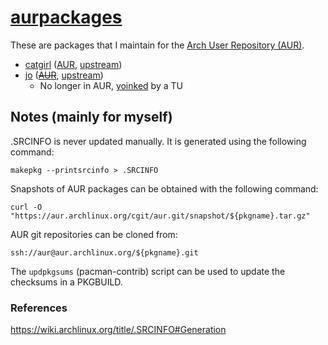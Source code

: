 # [aurpackages](https://sr.ht/~smlavine/aurpackages)

These are packages that I maintain for the
[Arch User Repository (AUR)](https://aur.archlinux.org).

- [catgirl][catgirl-git] ([AUR][catgirl-aur], [upstream][catgirl-upstream])
- [jo][jo-git] (<s>[AUR][jo-aur]</s>, [upstream][jo-upstream])
	- No longer in AUR, [yoinked][jo-community] by a TU

[catgirl-git]: https://git.sr.ht/~smlavine/catgirl-aur
[catgirl-aur]: https://aur.archlinux.org/packages/catgirl
[catgirl-upstream]: https://git.causal.agency/catgirl/

[jo-git]: https://git.sr.ht/~smlavine/jo-aur
[jo-aur]: https://aur.archlinux.org/packages/jo
[jo-community]: https://archlinux.org/packages/jo
[jo-upstream]: https://github.com/jpmens/jo

## Notes (mainly for myself)

.SRCINFO is never updated manually.
It is generated using the following command:

	makepkg --printsrcinfo > .SRCINFO


Snapshots of AUR packages can be obtained with the following command:

	curl -O "https://aur.archlinux.org/cgit/aur.git/snapshot/${pkgname}.tar.gz"


AUR git repositories can be cloned from:

	ssh://aur@aur.archlinux.org/${pkgname}.git


The ```updpkgsums``` (pacman-contrib) script can be used to update the
checksums in a PKGBUILD.

### References

<https://wiki.archlinux.org/title/.SRCINFO#Generation>
